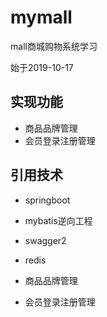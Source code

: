 # mymall

mall商城购物系统学习

始于2019-10-17

## 实现功能

- 商品品牌管理
- 会员登录注册管理

## 引用技术

- springboot
- mybatis逆向工程
- swagger2
- redis

- 商品品牌管理
- 会员登录注册管理
